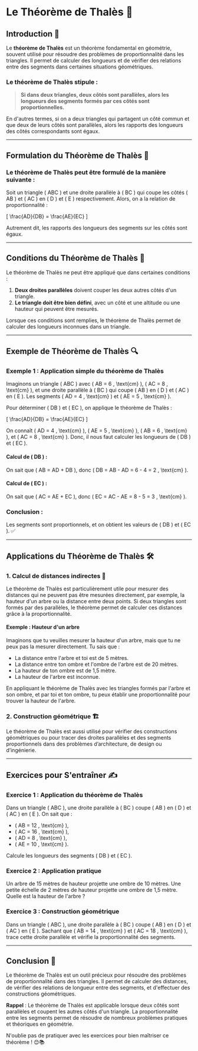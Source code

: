 # Le Théorème de Thalès 🔺

## Introduction 🤔

Le **théorème de Thalès** est un théorème fondamental en géométrie, souvent utilisé pour résoudre des problèmes de proportionnalité dans les triangles. Il permet de calculer des longueurs et de vérifier des relations entre des segments dans certaines situations géométriques.

### Le théorème de Thalès stipule :

> **Si dans deux triangles, deux côtés sont parallèles, alors les longueurs des segments formés par ces côtés sont proportionnelles.**

En d'autres termes, si on a deux triangles qui partagent un côté commun et que deux de leurs côtés sont parallèles, alors les rapports des longueurs des côtés correspondants sont égaux.

---

## Formulation du Théorème de Thalès 📏

### Le théorème de Thalès peut être formulé de la manière suivante :

Soit un triangle \( ABC \) et une droite parallèle à \( BC \) qui coupe les côtés \( AB \) et \( AC \) en \( D \) et \( E \) respectivement. Alors, on a la relation de proportionnalité :

\[
\frac{AD}{DB} = \frac{AE}{EC}
\]

Autrement dit, les rapports des longueurs des segments sur les côtés sont égaux.

---

## Conditions du Théorème de Thalès 🔑

Le théorème de Thalès ne peut être appliqué que dans certaines conditions :
1. **Deux droites parallèles** doivent couper les deux autres côtés d'un triangle.
2. **Le triangle doit être bien défini**, avec un côté et une altitude ou une hauteur qui peuvent être mesurés.
   
Lorsque ces conditions sont remplies, le théorème de Thalès permet de calculer des longueurs inconnues dans un triangle.

---

## Exemple de Théorème de Thalès 🔍

### Exemple 1 : Application simple du théorème de Thalès

Imaginons un triangle \( ABC \) avec \( AB = 6 \, \text{cm} \), \( AC = 8 \, \text{cm} \), et une droite parallèle à \( BC \) qui coupe \( AB \) en \( D \) et \( AC \) en \( E \). Les segments \( AD = 4 \, \text{cm} \) et \( AE = 5 \, \text{cm} \).

Pour déterminer \( DB \) et \( EC \), on applique le théorème de Thalès :

\[
\frac{AD}{DB} = \frac{AE}{EC}
\]

On connaît \( AD = 4 \, \text{cm} \), \( AE = 5 \, \text{cm} \), \( AB = 6 \, \text{cm} \), et \( AC = 8 \, \text{cm} \). Donc, il nous faut calculer les longueurs de \( DB \) et \( EC \).

#### Calcul de \( DB \) :
On sait que \( AB = AD + DB \), donc \( DB = AB - AD = 6 - 4 = 2 \, \text{cm} \).

#### Calcul de \( EC \) :
On sait que \( AC = AE + EC \), donc \( EC = AC - AE = 8 - 5 = 3 \, \text{cm} \).

### Conclusion :
Les segments sont proportionnels, et on obtient les valeurs de \( DB \) et \( EC \). ✅

---

## Applications du Théorème de Thalès 🛠️

### 1. **Calcul de distances indirectes** 🚗

Le théorème de Thalès est particulièrement utile pour mesurer des distances qui ne peuvent pas être mesurées directement, par exemple, la hauteur d'un arbre ou la distance entre deux points. Si deux triangles sont formés par des parallèles, le théorème permet de calculer ces distances grâce à la proportionnalité.

#### Exemple : Hauteur d'un arbre

Imaginons que tu veuilles mesurer la hauteur d'un arbre, mais que tu ne peux pas la mesurer directement. Tu sais que :
- La distance entre l'arbre et toi est de 5 mètres.
- La distance entre ton ombre et l'ombre de l'arbre est de 20 mètres.
- La hauteur de ton ombre est de 1,5 mètre.
- La hauteur de l'arbre est inconnue.

En appliquant le théorème de Thalès avec les triangles formés par l'arbre et son ombre, et par toi et ton ombre, tu peux établir une proportionnalité pour trouver la hauteur de l'arbre.

### 2. **Construction géométrique** 🏗️

Le théorème de Thalès est aussi utilisé pour vérifier des constructions géométriques ou pour tracer des droites parallèles et des segments proportionnels dans des problèmes d’architecture, de design ou d’ingénierie.

---

## Exercices pour S'entraîner ✍️

### Exercice 1 : Application du théorème de Thalès

Dans un triangle \( ABC \), une droite parallèle à \( BC \) coupe \( AB \) en \( D \) et \( AC \) en \( E \). On sait que :
- \( AB = 12 \, \text{cm} \),
- \( AC = 16 \, \text{cm} \),
- \( AD = 8 \, \text{cm} \),
- \( AE = 10 \, \text{cm} \).

Calcule les longueurs des segments \( DB \) et \( EC \).

### Exercice 2 : Application pratique

Un arbre de 15 mètres de hauteur projette une ombre de 10 mètres. Une petite échelle de 2 mètres de hauteur projette une ombre de 1,5 mètre. Quelle est la hauteur de l'arbre ?

### Exercice 3 : Construction géométrique

Dans un triangle \( ABC \), une droite parallèle à \( BC \) coupe \( AB \) en \( D \) et \( AC \) en \( E \). Sachant que \( AB = 14 \, \text{cm} \) et \( AC = 18 \, \text{cm} \), trace cette droite parallèle et vérifie la proportionnalité des segments.

---

## Conclusion 🎉

Le théorème de Thalès est un outil précieux pour résoudre des problèmes de proportionnalité dans des triangles. Il permet de calculer des distances, de vérifier des relations de longueur entre des segments, et d'effectuer des constructions géométriques. 

**Rappel** : Le théorème de Thalès est applicable lorsque deux côtés sont parallèles et coupent les autres côtés d'un triangle. La proportionnalité entre les segments permet de résoudre de nombreux problèmes pratiques et théoriques en géométrie.

N'oublie pas de pratiquer avec les exercices pour bien maîtriser ce théorème ! 😊📚

